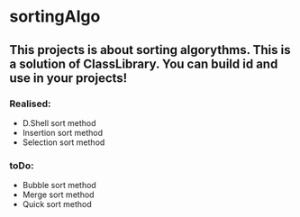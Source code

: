 # sortingAlgo

This projects is about sorting algorythms. This is a solution of ClassLibrary. You can build id and use in your projects!
---

### Realised: ###
* D.Shell sort method
* Insertion sort method
* Selection sort method
### toDo: ###
* Bubble sort method
* Merge sort method
* Quick sort method
